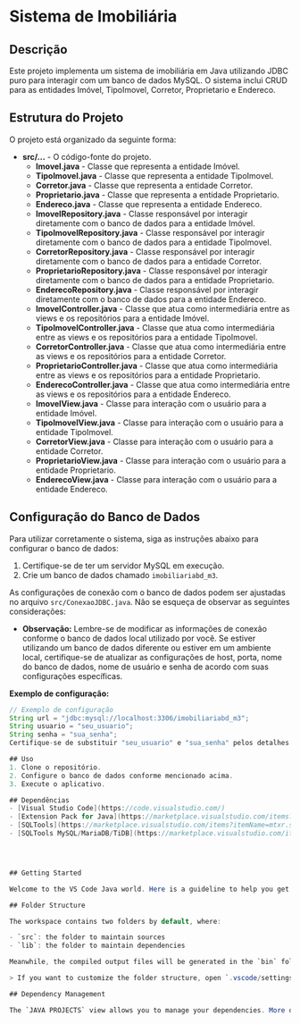 
# Sistema de Imobiliária

## Descrição
Este projeto implementa um sistema de imobiliária em Java utilizando JDBC puro para interagir com um banco de dados MySQL. O sistema inclui CRUD para as entidades Imóvel, TipoImovel, Corretor, Proprietario e Endereco.

## Estrutura do Projeto
O projeto está organizado da seguinte forma:

- **src/...** - O código-fonte do projeto.
  - **Imovel.java** - Classe que representa a entidade Imóvel.
  - **TipoImovel.java** - Classe que representa a entidade TipoImovel.
  - **Corretor.java** - Classe que representa a entidade Corretor.
  - **Proprietario.java** - Classe que representa a entidade Proprietario.
  - **Endereco.java** - Classe que representa a entidade Endereco.
  - **ImovelRepository.java** - Classe responsável por interagir diretamente com o banco de dados para a entidade Imóvel.
  - **TipoImovelRepository.java** - Classe responsável por interagir diretamente com o banco de dados para a entidade TipoImovel.
  - **CorretorRepository.java** - Classe responsável por interagir diretamente com o banco de dados para a entidade Corretor.
  - **ProprietarioRepository.java** - Classe responsável por interagir diretamente com o banco de dados para a entidade Proprietario.
  - **EnderecoRepository.java** - Classe responsável por interagir diretamente com o banco de dados para a entidade Endereco.
  - **ImovelController.java** - Classe que atua como intermediária entre as views e os repositórios para a entidade Imóvel.
  - **TipoImovelController.java** - Classe que atua como intermediária entre as views e os repositórios para a entidade TipoImovel.
  - **CorretorController.java** - Classe que atua como intermediária entre as views e os repositórios para a entidade Corretor.
  - **ProprietarioController.java** - Classe que atua como intermediária entre as views e os repositórios para a entidade Proprietario.
  - **EnderecoController.java** - Classe que atua como intermediária entre as views e os repositórios para a entidade Endereco.
  - **ImovelView.java** - Classe para interação com o usuário para a entidade Imóvel.
  - **TipoImovelView.java** - Classe para interação com o usuário para a entidade TipoImovel.
  - **CorretorView.java** - Classe para interação com o usuário para a entidade Corretor.
  - **ProprietarioView.java** - Classe para interação com o usuário para a entidade Proprietario.
  - **EnderecoView.java** - Classe para interação com o usuário para a entidade Endereco.

## Configuração do Banco de Dados

Para utilizar corretamente o sistema, siga as instruções abaixo para configurar o banco de dados:

1. Certifique-se de ter um servidor MySQL em execução.
2. Crie um banco de dados chamado `imobiliariabd_m3`.

As configurações de conexão com o banco de dados podem ser ajustadas no arquivo `src/ConexaoJDBC.java`. Não se esqueça de observar as seguintes considerações:

- **Observação:** Lembre-se de modificar as informações de conexão conforme o banco de dados local utilizado por você. Se estiver utilizando um banco de dados diferente ou estiver em um ambiente local, certifique-se de atualizar as configurações de host, porta, nome do banco de dados, nome de usuário e senha de acordo com suas configurações específicas.

**Exemplo de configuração:**

```java
// Exemplo de configuração
String url = "jdbc:mysql://localhost:3306/imobiliariabd_m3";
String usuario = "seu_usuario";
String senha = "sua_senha";
Certifique-se de substituir "seu_usuario" e "sua_senha" pelos detalhes de autenticação específicos do seu banco de dados. Isso garantirá uma conexão adequada ao banco de dados local.

## Uso
1. Clone o repositório.
2. Configure o banco de dados conforme mencionado acima.
3. Execute o aplicativo.

## Dependências
- [Visual Studio Code](https://code.visualstudio.com/)
- [Extension Pack for Java](https://marketplace.visualstudio.com/items?itemName=vscjava.vscode-java-pack)
- [SQLTools](https://marketplace.visualstudio.com/items?itemName=mtxr.sqltools)
- [SQLTools MySQL/MariaDB/TiDB](https://marketplace.visualstudio.com/items?itemName=mtxr.sqltools-driver-mysql)




## Getting Started

Welcome to the VS Code Java world. Here is a guideline to help you get started to write Java code in Visual Studio Code.

## Folder Structure

The workspace contains two folders by default, where:

- `src`: the folder to maintain sources
- `lib`: the folder to maintain dependencies

Meanwhile, the compiled output files will be generated in the `bin` folder by default.

> If you want to customize the folder structure, open `.vscode/settings.json` and update the related settings there.

## Dependency Management

The `JAVA PROJECTS` view allows you to manage your dependencies. More details can be found [here](https://github.com/microsoft/vscode-java-dependency#manage-dependencies).
